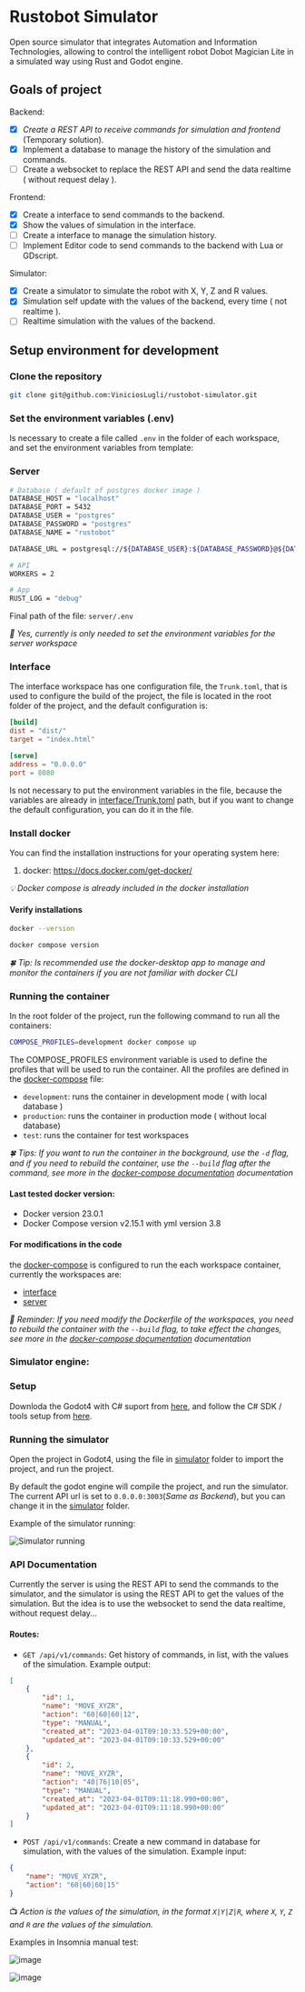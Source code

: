 # Rustobot Simulator

Open source simulator that integrates Automation and Information Technologies, allowing to control the intelligent robot Dobot Magician Lite in a simulated way using Rust and Godot engine.

## Goals of project

Backend:

- [x] *Create a REST API to receive commands for simulation and frontend* (Temporary solution).
- [x] Implement a database to manage the history of the simulation and commands.
- [ ] Create a websocket to replace the REST API and send the data realtime ( without request delay ).

Frontend:
- [x] Create a interface to send commands to the backend.
- [x] Show the values of simulation in the interface.
- [ ] Create a interface to manage the simulation history.
- [ ] Implement Editor code to send commands to the backend with Lua or GDscript.

Simulator:
- [x] Create a simulator to simulate the robot with X, Y, Z and R values.
- [x] Simulation self update with the values of the backend, every time ( not realtime ).
- [ ] Realtime simulation with the values of the backend.

## Setup environment for development

### Clone the repository

```bash
git clone git@github.com:ViniciosLugli/rustobot-simulator.git
```

### Set the environment variables (.env)

Is necessary to create a file called `.env` in the folder of each workspace, and set the environment variables from template:

### Server

```bash
# Database ( default of postgres docker image )
DATABASE_HOST = "localhost"
DATABASE_PORT = 5432
DATABASE_USER = "postgres"
DATABASE_PASSWORD = "postgres"
DATABASE_NAME = "rustobot"

DATABASE_URL = postgresql://${DATABASE_USER}:${DATABASE_PASSWORD}@${DATABASE_HOST}:${DATABASE_PORT}/${DATABASE_NAME}

# API
WORKERS = 2

# App
RUST_LOG = "debug"
```

Final path of the file: `server/.env`

_💊 Yes, currently is only needed to set the environment variables for the server workspace_

### Interface

The interface workspace has one configuration file, the `Trunk.toml`, that is used to configure the build of the project, the file is located in the root folder of the project, and the default configuration is:

```toml
[build]
dist = "dist/"
target = "index.html"

[serve]
address = "0.0.0.0"
port = 8080
```

Is not necessary to put the environment variables in the file, because the variables are already in [interface/Trunk.toml](./interface/Trunk.toml) path, but if you want to change the default configuration, you can do it in the file.

### Install docker

You can find the installation instructions for your operating system here:

1.  docker: https://docs.docker.com/get-docker/

_💡 Docker compose is already included in the docker installation_

#### Verify installations

```bash
docker --version
```

```bash
docker compose version
```

_🍀 Tip: Is recommended use the docker-desktop app to manage and monitor the containers if you are not familiar with docker CLI_

### Running the container

In the root folder of the project, run the following command to run all the containers:

```bash
COMPOSE_PROFILES=development docker compose up
```

The COMPOSE_PROFILES environment variable is used to define the profiles that will be used to run the container. All the profiles are defined in the [docker-compose](./docker-compose.yml) file:

-   `development`: runs the container in development mode ( with local database )
-   `production`: runs the container in production mode ( without local database)
-   `test`: runs the container for test workspaces

_🍀 Tips: If you want to run the container in the background, use the `-d` flag, and if you need to rebuild the container, use the `--build` flag after the command, see more in the [docker-compose documentation](https://docs.docker.com/compose/reference/up/) documentation_

#### Last tested docker version:

-   Docker version 23.0.1
-   Docker Compose version v2.15.1 with yml version 3.8

#### For modifications in the code

the [docker-compose](./docker-compose.yml) is configured to run the each workspace container, currently the workspaces are:

-   [interface](./interface/Dockerfile)
-   [server](./server/Dockerfile)

_🤘 Reminder: If you need modify the Dockerfile of the workspaces, you need to rebuild the container with the `--build` flag, to take effect the changes, see more in the [docker-compose documentation](https://docs.docker.com/compose/reference/up/) documentation_

### Simulator engine:

### Setup
Downloda the Godot4 with C# suport from [here](https://godotengine.org/download), and follow the C# SDK / tools setup from [here](https://docs.godotengine.org/en/stable/getting_started/scripting/c_sharp/c_sharp_basics.html).


### Running the simulator
Open the project in Godot4, using the file in [simulator](./simulator/project.godot) folder to import the project, and run the project.

By default the godot engine will compile the project, and run the simulator. The current API url is set to `0.0.0.0:3003`(_Same as Backend_), but you can change it in the [simulator](./simulator/sources/Workspace.cs) folder.

Example of the simulator running:

![Simulator running](./docs/demo-simulator.gif)


### API Documentation
Currently the server is using the REST API to send the commands to the simulator, and the simulator is using the REST API to get the values of the simulation. But the idea is to use the websocket to send the data realtime, without request delay...

#### Routes:

-   `GET /api/v1/commands`: Get history of commands, in list, with the values of the simulation. Example output:
```json
[
	{
		"id": 1,
		"name": "MOVE_XYZR",
		"action": "60|60|60|12",
		"type": "MANUAL",
		"created_at": "2023-04-01T09:10:33.529+00:00",
		"updated_at": "2023-04-01T09:10:33.529+00:00"
	},
	{
		"id": 2,
		"name": "MOVE_XYZR",
		"action": "40|76|10|05",
		"type": "MANUAL",
		"created_at": "2023-04-01T09:11:18.990+00:00",
		"updated_at": "2023-04-01T09:11:18.990+00:00"
	}
]
```

- `POST /api/v1/commands`: Create a new command in database for simulation, with the values of the simulation. Example input:
```json
{
	"name": "MOVE_XYZR",
	"action": "60|60|60|15"
}
```


📺 _Action is the values of the simulation, in the format `X|Y|Z|R`, where `X`, `Y`, `Z` and `R` are the values of the simulation._

Examples in Insomnia manual test:

![image](./docs/Get.png)

![image](./docs/Post.png)